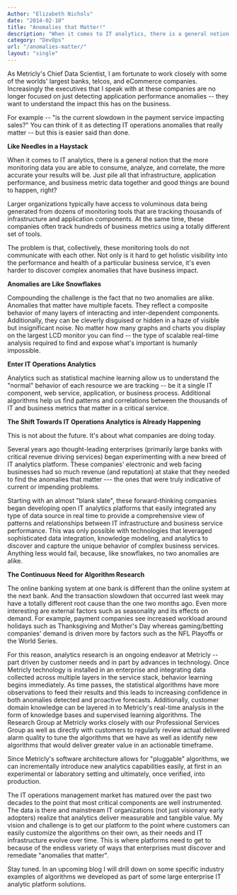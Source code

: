 ```yaml
---
Author: "Elizabeth Nichols"
date: "2014-02-10"
title: "Anomalies that Matter!"
description: "When it comes to IT analytics, there is a general notion that the more monitoring data you are able to consume, analyze, and correlate, the more accurate your results will be."
category: "DevOps"
url: "/anomalies-matter/"
layout: "single"
---
```


As Metricly's Chief Data Scientist, I am fortunate to work closely with some of the worlds' largest banks, telcos, and eCommerce companies. Increasingly the executives that I speak with at these companies are no longer focused on just detecting application performance anomalies -- they want to understand the impact this has on the business.

For example -- "is the current slowdown in the payment service impacting sales?" You can think of it as detecting IT operations anomalies that really matter -- but this is easier said than done.

**Like Needles in a Haystack**

When it comes to IT analytics, there is a general notion that the more monitoring data you are able to consume, analyze, and correlate, the more accurate your results will be. Just pile all that infrastructure, application performance, and business metric data together and good things are bound to happen, right?

Larger organizations typically have access to voluminous data being generated from dozens of monitoring tools that are tracking thousands of infrastructure and application components. At the same time, these companies often track hundreds of business metrics using a totally different set of tools.

The problem is that, collectively, these monitoring tools do not communicate with each other. Not only is it hard to get holistic visibility into the performance and health of a particular business service, it's even harder to discover complex anomalies that have business impact.

**Anomalies are Like Snowflakes**

Compounding the challenge is the fact that no two anomalies are alike. Anomalies that matter have multiple facets. They reflect a composite behavior of many layers of interacting and inter-dependent components. Additionally, they can be cleverly disguised or hidden in a haze of visible but insignificant noise. No matter how many graphs and charts you display on the largest LCD monitor you can find -- the type of scalable real-time analysis required to find and expose what's important is humanly impossible.

**Enter IT Operations Analytics**

Analytics such as statistical machine learning allow us to understand the "normal" behavior of each resource we are tracking -- be it a single IT component, web service, application, or business process. Additional algorithms help us find patterns and correlations between the thousands of IT and business metrics that matter in a critical service.

**The Shift Towards IT Operations Analytics is Already Happening**

This is not about the future. It's about what companies are doing today.

Several years ago thought-leading enterprises (primarily large banks with critical revenue driving services) began experimenting with a new breed of IT analytics platform. These companies' electronic and web facing businesses had so much revenue (and reputation) at stake that they needed to find the anomalies that matter --- the ones that were truly indicative of current or impending problems.

Starting with an almost "blank slate", these forward-thinking companies began developing open IT analytics platforms that easily integrated any type of data source in real time to provide a comprehensive view of patterns and relationships between IT infrastructure and business service performance. This was only possible with technologies that leveraged sophisticated data integration, knowledge modeling, and analytics to discover and capture the unique behavior of complex business services. Anything less would fail, because, like snowflakes, no two anomalies are alike.

**The Continuous Need for Algorithm Research**

The online banking system at one bank is different than the online system at the next bank. And the transaction slowdown that occurred last week may have a totally different root cause than the one two months ago. Even more interesting are external factors such as seasonality and its effects on demand. For example, payment companies see increased workload around holidays such as Thanksgiving and Mother's Day whereas gaming/betting companies' demand is driven more by factors such as the NFL Playoffs or the World Series.

For this reason, analytics research is an ongoing endeavor at Metricly -- part driven by customer needs and in part by advances in technology. Once Metricly technology is installed in an enterprise and integrating data collected across multiple layers in the service stack, behavior learning begins immediately. As time passes, the statistical algorithms have more observations to feed their results and this leads to increasing confidence in both anomalies detected and proactive forecasts. Additionally, customer domain knowledge can be layered in to Metricly's real-time analysis in the form of knowledge bases and supervised learning algorithms. The Research Group at Metricly works closely with our Professional Services Group as well as directly with customers to regularly review actual delivered alarm quality to tune the algorithms that we have as well as identify new algorithms that would deliver greater value in an actionable timeframe.

Since Metricly's software architecture allows for "pluggable" algorithms, we can incrementally introduce new analytics capabilities easily, at first in an experimental or laboratory setting and ultimately, once verified, into production.

The IT operations management market has matured over the past two decades to the point that most critical components are well instrumented. The data is there and mainstream IT organizations (not just visionary early adopters) realize that analytics deliver measurable and tangible value. My vision and challenge is to get our platform to the point where customers can easily customize the algorithms on their own, as their needs and IT infrastructure evolve over time. This is where platforms need to get to because of the endless variety of ways that enterprises must discover and remediate "anomalies that matter".

Stay tuned. In an upcoming blog I will drill down on some specific industry examples of algorithms we developed as part of some large enterprise IT analytic platform solutions.
